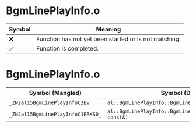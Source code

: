 # BgmLinePlayInfo.o
| Symbol | Meaning 
| ------------- | ------------- 
| :x: | Function has not yet been started or is not matching. 
| :white_check_mark: | Function is completed. 


# BgmLinePlayInfo.o
| Symbol (Mangled) | Symbol (Demangled) | Decompiled? |
| ------------- |  ------------- | ------------- |
| `_ZN2al15BgmLinePlayInfoC2Ev` | `al::BgmLinePlayInfo::BgmLinePlayInfo(void)` | :x: |
| `_ZN2al15BgmLinePlayInfoC1ERKS0_` | `al::BgmLinePlayInfo::BgmLinePlayInfo(al::BgmLinePlayInfo const&)` | :x: |

